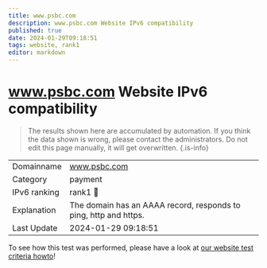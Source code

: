 ```yaml
---
title: www.psbc.com
description: www.psbc.com Website IPv6 compatibility
published: true
date: 2024-01-29T09:18:51
tags: website, rank1
editor: markdown
---
```


# www.psbc.com Website IPv6 compatibility

> The results shown here are accumulated by automation. If you think the data shown is wrong, please contact the administrators. 
> Do not edit this page manually, it will get overwritten.
{.is-info}


|   |   |
| - | - |
| Domainname | www.psbc.com
| Category | payment |
| IPv6 ranking | rank1 :1st_place_medal: |
| Explanation | The domain has an AAAA record, responds to ping, http and https. |
| Last Update | 2024-01-29 09:18:51 |

To see how this test was performed, please have a look at [our website test criteria howto](/howto/testcriteria/website)!

